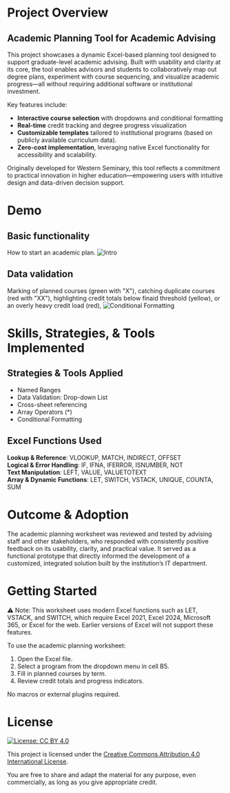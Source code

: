 # Project Overview

## Academic Planning Tool for Academic Advising
This project showcases a dynamic Excel-based planning tool designed to support graduate-level academic advising. Built with usability and clarity at its core, the tool enables advisors and students to collaboratively map out degree plans, experiment with course sequencing, and visualize academic progress—all without requiring additional software or institutional investment.

Key features include:
- **Interactive course selection** with dropdowns and conditional formatting
- **Real-time** credit tracking and degree progress visualization
- **Customizable templates** tailored to institutional programs (based on publicly available curriculum data).
- **Zero-cost implementation**, leveraging native Excel functionality for accessibility and scalability.

Originally developed for Western Seminary, this tool reflects a commitment to practical innovation in higher education—empowering users with intuitive design and data-driven decision support.

# Demo
## Basic functionality
How to start an academic plan.
![Intro](https://github.com/user-attachments/assets/68ef29b6-0503-4738-b6cf-372eb59393e7)

## Data validation
Marking of planned courses (green with "X"), catching duplicate courses (red with "XX"), highlighting credit totals below finaid threshold (yellow), or an overly heavy credit load (red), 
![Conditional Formatting](https://github.com/user-attachments/assets/02d32563-ed22-43eb-97c8-dbdfa6743c63)


# Skills, Strategies, & Tools Implemented
## Strategies & Tools Applied
- Named Ranges
- Data Validation: Drop-down List
- Cross-sheet referencing
- Array Operators (\*)
- Conditional Formatting

## Excel Functions Used
**Lookup & Reference**: VLOOKUP, MATCH, INDIRECT, OFFSET  
**Logical & Error Handling**: IF, IFNA, IFERROR, ISNUMBER, NOT  
**Text Manipulation**: LEFT, VALUE, VALUETOTEXT  
**Array & Dynamic Functions**: LET, SWITCH, VSTACK, UNIQUE, COUNTA, SUM

# Outcome & Adoption
The academic planning worksheet was reviewed and tested by advising staff and other stakeholders, who responded with consistently positive feedback on its usability, clarity, and practical value. It served as a functional prototype that directly informed the development of a customized, integrated solution built by the institution’s IT department.

# Getting Started
⚠️ Note: This worksheet uses modern Excel functions such as LET, VSTACK, and SWITCH, which require Excel 2021, Excel 2024, Microsoft 365, or Excel for the web. Earlier versions of Excel will not support these features.

To use the academic planning worksheet:

1. Open the Excel file.
2. Select a program from the dropdown menu in cell B5.
3. Fill in planned courses by term.
4. Review credit totals and progress indicators.

No macros or external plugins required.

# License
[![License: CC BY 4.0](https://img.shields.io/badge/License-CC%20BY%204.0-lightgrey.svg)](https://creativecommons.org/licenses/by/4.0/)

This project is licensed under the [Creative Commons Attribution 4.0 International License](https://creativecommons.org/licenses/by/4.0/).

You are free to share and adapt the material for any purpose, even commercially, as long as you give appropriate credit.
